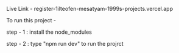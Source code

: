 Live Link - register-1ilteofen-mesatyam-1999s-projects.vercel.app


To run this project - 

step - 1 : install the node_modules

step - 2 : type "npm run dev" to run the projrct

